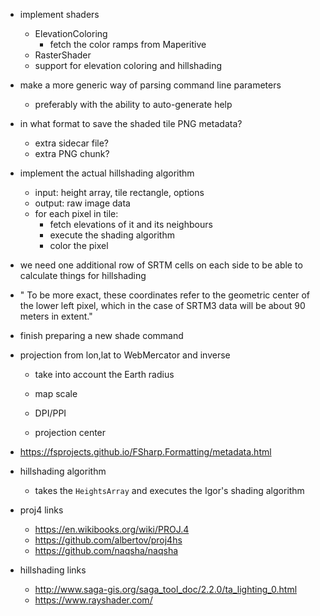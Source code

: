 ﻿- implement shaders
    - ElevationColoring
        - fetch the color ramps from Maperitive
    - RasterShader
    - support for elevation coloring and hillshading
- make a more generic way of parsing command line parameters
    - preferably with the ability to auto-generate help

- in what format to save the shaded tile PNG metadata?  
    - extra sidecar file?
    - extra PNG chunk?

- implement the actual hillshading algorithm
    - input: height array, tile rectangle, options
    - output: raw image data
    - for each pixel in tile:
        - fetch elevations of it and its neighbours
        - execute the shading algorithm
        - color the pixel

- we need one additional row of SRTM cells on each side to be able to calculate things for hillshading

- " To be more exact, these
coordinates refer to the geometric center of the lower left pixel, which in the case of SRTM3 data will be about 90 meters in extent."

- finish preparing a new shade command

- projection from lon,lat to WebMercator and inverse
    - take into account the Earth radius
    
    - map scale
    - DPI/PPI
    - projection center

- https://fsprojects.github.io/FSharp.Formatting/metadata.html

- hillshading algorithm
    - takes the `HeightsArray` and executes the Igor's shading algorithm

- proj4 links
    - https://en.wikibooks.org/wiki/PROJ.4
    - https://github.com/albertov/proj4hs
    - https://github.com/naqsha/naqsha
- hillshading links
    - http://www.saga-gis.org/saga_tool_doc/2.2.0/ta_lighting_0.html
    - https://www.rayshader.com/